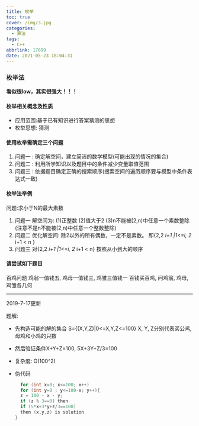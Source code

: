 ```yaml
---
title: 枚举
toc: true
cover: /img/3.jpg
categories:
  - 算法
tags:
  - C++
abbrlink: 17699
date: 2021-05-23 18:04:31
---
```


### 枚举法

**看似很low，其实很强大！！！**

#### 枚举相关概念及性质<!-- more -->

- 应用范围:基于已有知识进行答案猜测的思想
- 枚举思想: 猜测

#### 使用枚举需确定三个问题

1. 问题一 :
   确定解空间，建立简洁的数学模型(可能出现的情况的集合)
2. 问题二 :
   利用所学知识以及题目中的条件减少变量取值范围
3. 问题三 :
   依据题目确定正确的搜索顺序(搜索空间的遍历顺序要与模型中条件表达式一致)

#### 枚举法举例

问题:求小于N的最大素数

1. 问题一
   解空间为:
   (1)正整数
   (2)值大于2
   (3)n不能被[2,n)中任意一个素数整除(注意不是n不能被[2,n)中任意一个整数整除)
2. 问题二
   优化解空间:
   除2以外的所有偶数，一定不是素数。
   即{2,2 *i+1 |1<=i, 2* i+1 < n }
3. 问题三
   对{2,2 *i+1 |1<=i, 2* i+1 < n} 按照从小到大的顺序

#### 请尝试如下题目

百鸡问题
鸡翁一值钱五, 鸡母一值钱三, 鸡雏三值钱一
百钱买百鸡, 问鸡翁, 鸡母, 鸡雏各几何

------

2019-7-17更新

题解:

- 先构造可能的解的集合 S={(X,Y,Z)|0<=X,Y,Z<=100}
  X, Y, Z分别代表买公鸡, 母鸡和小鸡的只数

- 然后验证条件X+Y+Z=100, 5X+3Y+Z/3=100

- 复杂度: O(100^2)

- 伪代码

  ```c++
    for (int x=0; x<=100; x++)
    for (int y=0 ; y<=100-x; y++){
    z = 100 - x - y;
    if (z % 3==0) then
    if (5*x+3*y+z/3==100)
    then (x,y,z) is solution
  }
  ```
